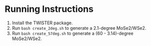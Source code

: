 # Running Instructions

1. Install the TWISTER package.
2. Run `bash create_2deg.sh` to generate a 2.1-degree MoSe2/WSe2.
3. Run `bash create_57deg.sh` to generate a (60 - 3.14)-degree MoSe2/WSe2.
